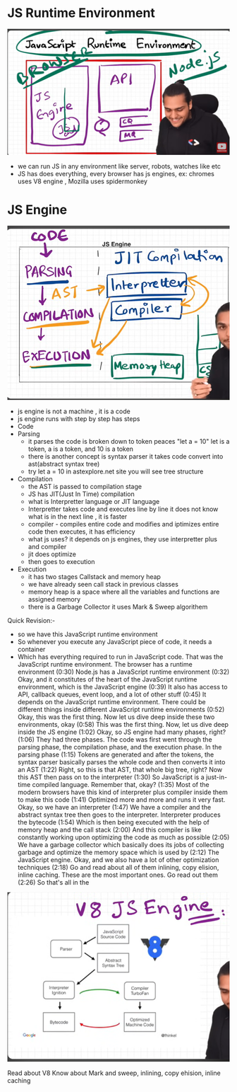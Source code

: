 # JS Runtime Environment

![Alt text](Images/jsRuntimeEnv.png)

- we can run JS in any environment like server, robots, watches like etc
- JS has does everything, every browser has js engines, ex: chromes uses V8 engine , Mozilla uses spidermonkey

# JS Engine

![Alt text](Images/JSengine.png)

- js engine is not a machine , it is a code
- js engine runs with step by step has steps
- Code
- Parsing
  - it parses the code is broken down to token peaces "let a = 10" let is a token, a is a token, and 10 is a token
  - there is another concept is syntax parser it takes code convert into ast(abstract syntax tree)
  - try let a = 10 in astexplore.net site you will see tree structure
- Compilation
  - the AST is passed to compilation stage
  - JS has JIT(Just In Time) compilation
  - what is Interpretter language or JIT language
  - Interpretter takes code and executes line by line it does not know what is in the next line , it is faster
  - compiler - compiles entire code and modifies and iptimizes entire code then executes, it has efficiency
  - what js uses? it depends on js engines, they use interpretter plus and compiler
  - jit does optimize
  - then goes to execution
- Execution
  - it has two stages Callstack and memory heap
  - we have already seen call stack in previous classes
  - memory heap is a space where all the variables and functions are assigned memory
  - there is a Garbage Collector it uses Mark & Sweep algorithem

Quick Revision:-

- so we have this JavaScript runtime environment
- So whenever you execute any JavaScript piece of code, it needs a container
- Which has everything required to run in JavaScript code.
  That was the JavaScript runtime environment. The browser has a runtime environment (0:30) Node.js has a JavaScript runtime environment (0:32) Okay, and it constitutes of the heart of the JavaScript runtime environment, which is the JavaScript engine (0:39) It also has access to API, callback queues, event loop, and a lot of other stuff (0:45) It depends on the JavaScript runtime environment. There could be different things inside different JavaScript runtime environments (0:52) Okay, this was the first thing.
  Now let us dive deep inside these two environments, okay (0:58) This was the first thing. Now, let us dive deep inside the JS engine (1:02) Okay, so JS engine had many phases, right? (1:06) They had three phases. The code was first went through the parsing phase, the compilation phase, and the execution phase.
  In the parsing phase (1:15) Tokens are generated and after the tokens, the syntax parser basically parses the whole code and then converts it into an AST (1:22) Right, so this is that AST, that whole big tree, right? Now this AST then pass on to the interpreter (1:30) So JavaScript is a just-in-time compiled language. Remember that, okay? (1:35) Most of the modern browsers have this kind of interpreter plus compiler inside them to make this code (1:41) Optimized more and more and runs it very fast. Okay, so we have an interpreter (1:47) We have a compiler and the abstract syntax tree then goes to the interpreter.
  Interpreter produces the bytecode (1:54) Which is then being executed with the help of memory heap and the call stack (2:00) And this compiler is like constantly working upon optimizing the code as much as possible (2:05) We have a garbage collector which basically does its jobs of collecting garbage and optimize the memory space which is used by (2:12) The JavaScript engine. Okay, and we also have a lot of other optimization techniques (2:18) Go and read about all of them inlining, copy elision, inline caching. These are the most important ones.
  Go read out them (2:26) So that's all in the

![Alt text](Images/V8.png)

Read about V8
Know about Mark and sweep, inlining, copy ehision, inline caching
